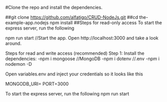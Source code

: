 #Clone the repo and install the dependencies.

##git clone https://github.com/alfatigo/CRUD-NodeJs.git
##cd the-example-app.nodejs
  npm install
##Steps for read-only access
To start the express server, run the following

npm run start //Start the app.
Open http://localhost:3000 and take a look around.

Steps for read and write access (recommended)
Step 1: Install the dependencies:
  -npm i mongoose //MongoDB
  -npm i dotenv //.env
  -npm i nodemon -D

Open variables.env and inject your credentials so it looks like this

MONGODB_URI=<Your connection String>
PORT=3000
  
To start the express server, run the following
npm run start
